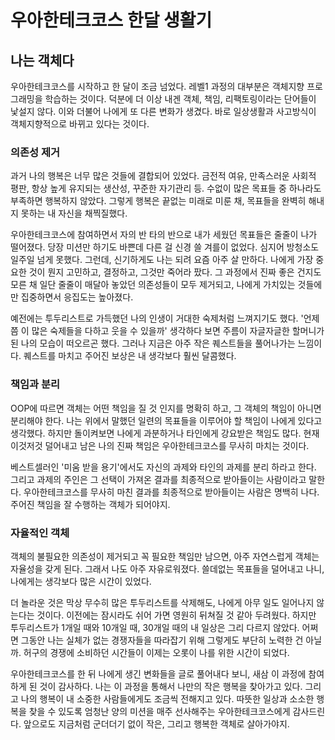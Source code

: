 # 우아한테크코스 한달 생활기

## 나는 객체다

우아한테크코스를 시작하고 한 달이 조금 넘었다. 레벨1 과정의 대부분은 객체지향 프로그래밍을 학습하는 것이다. 덕분에 더 이상 내겐 객체, 책임, 리팩토링이라는 단어들이 낯설지 않다. 이와 더불어 나에게 또 다른 변화가 생겼다. 바로 일상생활과 사고방식이 객체지향적으로 바뀌고 있다는 것이다.

### 의존성 제거

과거 나의 행복은 너무 많은 것들에 결합되어 있었다. 금전적 여유, 만족스러운 사회적 평판, 항상 높게 유지되는 생산성, 꾸준한 자기관리 등. 수없이 많은 목표들 중 하나라도 부족하면 행복하지 않았다. 그렇게 행복은 끝없는 미래로 미룬 채, 목표들을 완벽히 해내지 못하는 내 자신을 채찍질했다.

우아한테크코스에 참여하면서 자의 반 타의 반으로 내가 세웠던 목표들은 줄줄이 나가 떨어졌다. 당장 미션만 하기도 바쁜데 다른 걸 신경 쓸 겨를이 없었다. 심지어 방청소도 일주일 넘게 못했다. 그런데, 신기하게도 나는 되려 요즘 아주 살 만하다. 나에게 가장 중요한 것이 뭔지 고민하고, 결정하고, 그것만 죽어라 팠다. 그 과정에서 진짜 좋은 건지도 모른 채 일단 줄줄이 매달아 놓았던 의존성들이 모두 제거되고, 나에게 가치있는 것들에만 집중하면서 응집도는 높아졌다.

예전에는 투두리스트로 가득했던 나의 인생이 거대한 숙제처럼 느껴지기도 했다. '언제쯤 이 많은 숙제들을 다하고 웃을 수 있을까' 생각하다 보면 주름이 자글자글한 할머니가 된 나의 모습이 떠오르곤 했다. 그러나 지금은 아주 작은 퀘스트들을 풀어나가는 느낌이다. 퀘스트를 마치고 주어진 보상은 내 생각보다 훨씬 달콤했다.

### 책임과 분리

OOP에 따르면 객체는 어떤 책임을 질 것 인지를 명확히 하고, 그 객체의 책임이 아니면 분리해야 한다. 나는 위에서 말했던 일련의 목표들을 이루어야 할 책임이 나에게 있다고 생각했다. 하지만 돌이켜보면 나에게 과분하거나 타인에게 강요받은 책임도 많다. 현재 이것저것 덜어내고 남은 나의 진짜 책임은 우아한테크코스를 무사히 마치는 것이다.

베스트셀러인 '미움 받을 용기'에서도 자신의 과제와 타인의 과제를 분리 하라고 한다. 그리고 과제의 주인은 그 선택이 가져온 결과를 최종적으로 받아들이는 사람이라고 말한다. 우아한테크코스를 무사히 마친 결과를 최종적으로 받아들이는 사람은 명백히 나다. 주어진 책임을 잘 수행하는 객체가 되어야지.

### 자율적인 객체

객체의 불필요한 의존성이 제거되고 꼭 필요한 책임만 남으면, 아주 자연스럽게 객체는 자율성을 갖게 된다. 그래서 나도 아주 자유로워졌다. 쓸데없는 목표들을 덜어내고 나니, 나에게는 생각보다 많은 시간이 있었다.

더 놀라운 것은 막상 무수히 많은 투두리스트를 삭제해도, 나에게 아무 일도 일어나지 않는다는 것이다. 이전에는 잠시라도 쉬어 가면 영원히 뒤쳐질 것 같아 두려웠다. 하지만 투두리스트가 1개일 때와 10개일 때, 30개일 때의 내 일상은 그리 다르지 않았다. 어쩌면 그동안 나는 실체가 없는 경쟁자들을 따라잡기 위해 그렇게도 부단히 노력한 건 아닐까. 허구의 경쟁에 소비하던 시간들이 이제는 오롯이 나를 위한 시간이 되었다.

우아한테크코스를 한 뒤 나에게 생긴 변화들을 글로 풀어내다 보니, 새삼 이 과정에 참여하게 된 것이 감사하다. 나는 이 과정을 통해서 나만의 작은 행복을 찾아가고 있다. 그리고 나의 행복이 내 소중한 사람들에게도 조금씩 전해지고 있다. 따뜻한 일상과 소소한 행복을 찾을 수 있도록 엄청난 양의 미션을 매주 선사해주는 우아한테크코스에게 감사드린다. 앞으로도 지금처럼 군더더기 없이 작은, 그리고 행복한 객체로 살아가야지.

